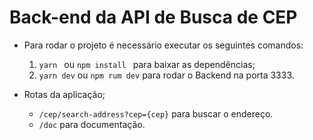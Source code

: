 # Back-end da API de Busca de CEP
- Para rodar o projeto é necessário executar os seguintes comandos:
  1. ```yarn ``` ou ```npm install ``` para baixar as dependências;
  2. ``` yarn dev ``` ou ``` npm rum dev ``` para rodar o Backend na porta 3333.

- Rotas da aplicação;
  - ```/cep/search-address?cep={cep}``` para buscar o endereço.
  - ```/doc``` para documentação.
